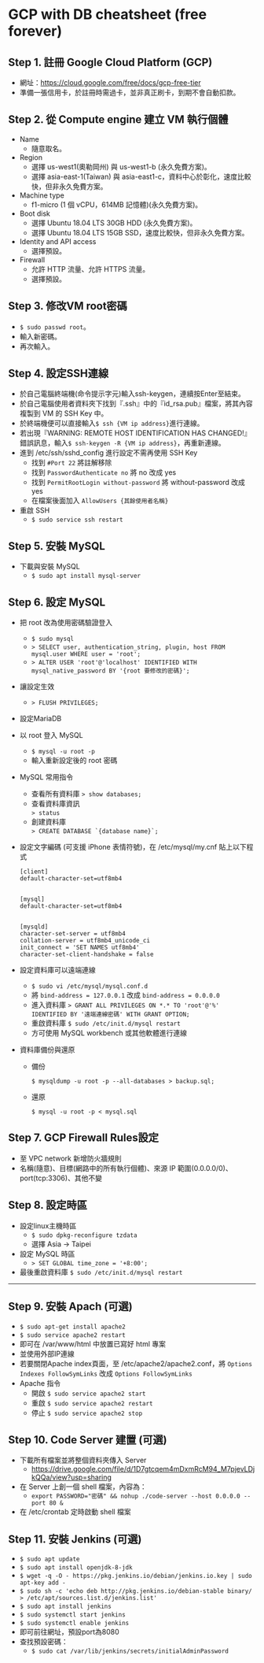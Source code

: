 # GCP with DB cheatsheet (free forever)

## Step 1. 註冊 Google Cloud Platform (GCP)
  * 網址：https://cloud.google.com/free/docs/gcp-free-tier
  * 準備一張信用卡，於註冊時需過卡，並非真正刷卡，到期不會自動扣款。

## Step 2. 從 Compute engine 建立 VM 執行個體
  * Name
    * 隨意取名。
  * Region
    * 選擇 us-west1(奧勒岡州) 與 us-west1-b (永久免費方案)。
    * 選擇 asia-east-1(Taiwan) 與 asia-east1-c，資料中心於彰化，速度比較快，但非永久免費方案。
  * Machine type
    * f1-micro (1 個 vCPU，614MB 記憶體)(永久免費方案)。
  * Boot disk
    * 選擇 Ubuntu 18.04 LTS 30GB HDD (永久免費方案)。
    * 選擇 Ubuntu 18.04 LTS 15GB SSD，速度比較快，但非永久免費方案。
  * Identity and API access
    * 選擇預設。
  * Firewall
    * 允許 HTTP 流量、允許 HTTPS 流量。
    * 選擇預設。


## Step 3. 修改VM root密碼
 * ```$ sudo passwd root```。
 * 輸入新密碼。
 * 再次輸入。

     
## Step 4. 設定SSH連線
  * 於自己電腦終端機(命令提示字元)輸入ssh-keygen，連續按Enter至結束。
  * 於自己電腦使用者資料夾下找到『.ssh』中的『id_rsa.pub』檔案，將其內容複製到 VM 的 SSH Key 中。
  * 於終端機便可以直接輸入```$ ssh {VM ip address}```進行連線。
  * 若出現『WARNING: REMOTE HOST IDENTIFICATION HAS CHANGED!』錯誤訊息，輸入```$ ssh-keygen -R {VM ip address}```，再重新連線。
  * 進到 /etc/ssh/sshd_config 進行設定不需再使用 SSH Key
    * 找到 ```#Port 22``` 將註解移除
    * 找到 ```PasswordAuthenticate no``` 將 no 改成 yes
    * 找到 ```PermitRootLogin without-password``` 將 without-password 改成 yes
    * 在檔案後面加入 ```AllowUsers {其餘使用者名稱}```
  * 重啟 SSH
    * ```$ sudo service ssh restart```

## Step 5. 安裝 MySQL
 * 下載與安裝 MySQL
   * ```$ sudo apt install mysql-server```

## Step 6. 設定 MySQL
 * 把 root 改為使用密碼驗證登入
   * ```$ sudo mysql```
   * ```> SELECT user, authentication_string, plugin, host FROM mysql.user WHERE user = 'root';```
   * ```> ALTER USER 'root'@'localhost' IDENTIFIED WITH mysql_native_password BY '{root 要修改的密碼}';```
 * 讓設定生效
   * ```> FLUSH PRIVILEGES;``` 
 * 設定MariaDB
 * 以 root 登入 MySQL
   * ```$ mysql -u root -p```
   * 輸入重新設定後的 root 密碼
 * MySQL 常用指令
   * 查看所有資料庫 
     ```> show databases;```
   * 查看資料庫資訊  
     ```> status``` 
   * 創建資料庫  
     ```> CREATE DATABASE `{database name}`;``` 
 * 設定文字編碼 (可支援 iPhone 表情符號)，在 /etc/mysql/my.cnf 貼上以下程式
   ```
   [client]
   default-character-set=utf8mb4


   [mysql]
   default-character-set=utf8mb4


   [mysqld]
   character-set-server = utf8mb4
   collation-server = utf8mb4_unicode_ci
   init_connect = 'SET NAMES utf8mb4'
   character-set-client-handshake = false
   ```
     
 * 設定資料庫可以遠端連線
   * ```$ sudo vi /etc/mysql/mysql.conf.d```
   * 將 ```bind-address = 127.0.0.1``` 改成 ```bind-address = 0.0.0.0```
   * 進入資料庫 ```> GRANT ALL PRIVILEGES ON *.* TO 'root'@'%' IDENTIFIED BY '遠端連線密碼' WITH GRANT OPTION;```
   * 重啟資料庫 ```$ sudo /etc/init.d/mysql restart ```
   * 方可使用 MySQL workbench 或其他軟體進行連線
   
 * 資料庫備份與還原
   * 備份 
     
     ```$ mysqldump -u root -p --all-databases > backup.sql;``` 
     
   * 還原 
   
     ```$ mysql -u root -p < mysql.sql``` 
     
 
## Step 7. GCP Firewall Rules設定
  * 至 VPC network 新增防火牆規則
  * 名稱(隨意)、目標(網路中的所有執行個體)、來源 IP 範圍(0.0.0.0/0)、port(tcp:3306)、其他不變

## Step 8. 設定時區
  * 設定linux主機時區
    * ```$ sudo dpkg-reconfigure tzdata```
    * 選擇 Asia -> Taipei
  * 設定 MySQL 時區
    * ```> SET GLOBAL time_zone = '+8:00';```
  * 最後重啟資料庫 ```$ sudo /etc/init.d/mysql restart ```


---------------------------------------


## Step 9. 安裝 Apach (可選)
  * ```$ sudo apt-get install apache2```
  * ```$ sudo service apache2 restart```
  * 即可在 /var/www/html 中放置已寫好 html 專案
  * 並使用外部IP連線
  * 若要關閉Apache index頁面，至 /etc/apache2/apache2.conf，將 ```Options Indexes FollowSymLinks``` 改成 ```Options FollowSymLinks```
  * Apache 指令
    * 開啟 ```$ sudo service apache2 start```
    * 重啟 ```$ sudo service apache2 restart```
    * 停止 ```$ sudo service apache2 stop```


## Step 10. Code Server 建置 (可選)
  * 下載所有檔案並將整個資料夾傳入 Server
    * https://drive.google.com/file/d/1D7gtcqem4mDxmRcM94_M7pjevLDjkQQa/view?usp=sharing
  * 在 Server 上創一個 shell 檔案，內容為：
    * ```export PASSWORD="密碼" && nohup ./code-server --host 0.0.0.0 --port 80 &```
  * 在 /etc/crontab 定時啟動 shell 檔案
 
 
 ## Step 11. 安裝 Jenkins (可選)
  * ```$ sudo apt update```
  * ```$ sudo apt install openjdk-8-jdk```
  * ```$ wget -q -O - https://pkg.jenkins.io/debian/jenkins.io.key | sudo apt-key add -```
  * ```$ sudo sh -c 'echo deb http://pkg.jenkins.io/debian-stable binary/ > /etc/apt/sources.list.d/jenkins.list'```
  * ```$ sudo apt install jenkins```
  * ```$ sudo systemctl start jenkins```
  * ```$ sudo systemctl enable jenkins```
  * 即可前往網址，預設port為8080
  * 查找預設密碼：
    * ```$ sudo cat /var/lib/jenkins/secrets/initialAdminPassword```
